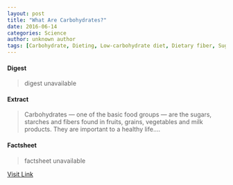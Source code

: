 ```yaml
---
layout: post
title: "What Are Carbohydrates?"
date: 2016-06-14
categories: Science
author: unknown author
tags: [Carbohydrate, Dieting, Low-carbohydrate diet, Dietary fiber, Sugar, Nutrient, Low-fat diet, Whole grain, Nutrition, Glycogen, Vegetable, Health, Food and drink, Determinants of health]
---
```



#### Digest
>digest unavailable

#### Extract
>Carbohydrates — one of the basic food groups — are the sugars, starches and fibers found in fruits, grains, vegetables and milk products. They are important to a healthy life....

#### Factsheet
>factsheet unavailable

[Visit Link](http://www.livescience.com/51976-carbohydrates.html)


